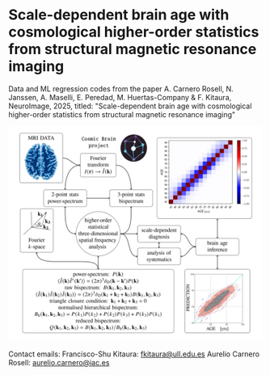# Scale-dependent brain age with cosmological higher-order statistics from structural magnetic resonance imaging

Data and ML regression codes from the paper A. Carnero Rosell, N. Janssen, A. Maselli, E. Peredad, M. Huertas-Company & F. Kitaura, NeuroImage, 2025, titled: "Scale-dependent brain age with cosmological higher-order statistics from structural magnetic resonance imaging"

![Alt text](images/CosmicBrainSketch.jpg?raw=true "Optional Title")

Contact emails: 
Francisco-Shu Kitaura: fkitaura@ull.edu.es
Aurelio Carnero Rosell: aurelio.carnero@iac.es
